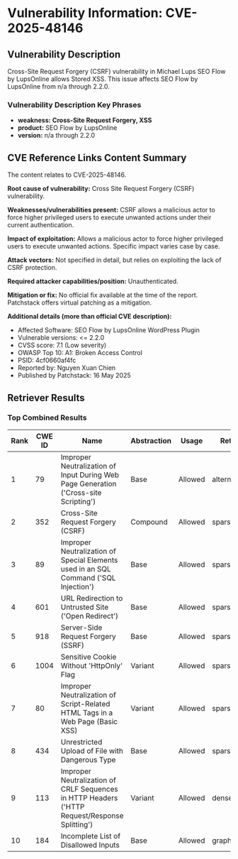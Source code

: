 # Vulnerability Information: CVE-2025-48146

## Vulnerability Description
Cross-Site Request Forgery (CSRF) vulnerability in Michael Lups SEO Flow by LupsOnline allows Stored XSS. This issue affects SEO Flow by LupsOnline from n/a through 2.2.0.

### Vulnerability Description Key Phrases
- **weakness:** **Cross-Site Request Forgery, XSS**
- **product:** SEO Flow by LupsOnline
- **version:** n/a through 2.2.0

## CVE Reference Links Content Summary
The content relates to CVE-2025-48146.

**Root cause of vulnerability:**
Cross Site Request Forgery (CSRF) vulnerability.

**Weaknesses/vulnerabilities present:**
CSRF allows a malicious actor to force higher privileged users to execute unwanted actions under their current authentication.

**Impact of exploitation:**
Allows a malicious actor to force higher privileged users to execute unwanted actions. Specific impact varies case by case.

**Attack vectors:**
Not specified in detail, but relies on exploiting the lack of CSRF protection.

**Required attacker capabilities/position:**
Unauthenticated.

**Mitigation or fix:**
No official fix available at the time of the report. Patchstack offers virtual patching as a mitigation.

**Additional details (more than official CVE description):**
- Affected Software: SEO Flow by LupsOnline WordPress Plugin
- Vulnerable versions: <= 2.2.0
- CVSS score: 7.1 (Low severity)
- OWASP Top 10: A1: Broken Access Control
- PSID: 4cf0660af4fc
- Reported by: Nguyen Xuan Chien
- Published by Patchstack: 16 May 2025

## Retriever Results

### Top Combined Results

| Rank | CWE ID | Name | Abstraction | Usage  | Retrievers | Individual Scores |
|------|--------|------|-------------|-------|------------|-------------------|
| 1 | 79 | Improper Neutralization of Input During Web Page Generation ('Cross-site Scripting') | Base | Allowed | alternate_terms | 1.000 |
| 2 | 352 | Cross-Site Request Forgery (CSRF) | Compound | Allowed | sparse | 0.245 |
| 3 | 89 | Improper Neutralization of Special Elements used in an SQL Command ('SQL Injection') | Base | Allowed | sparse | 0.200 |
| 4 | 601 | URL Redirection to Untrusted Site ('Open Redirect') | Base | Allowed | sparse | 0.191 |
| 5 | 918 | Server-Side Request Forgery (SSRF) | Base | Allowed | sparse | 0.186 |
| 6 | 1004 | Sensitive Cookie Without 'HttpOnly' Flag | Variant | Allowed | sparse | 0.175 |
| 7 | 80 | Improper Neutralization of Script-Related HTML Tags in a Web Page (Basic XSS) | Variant | Allowed | sparse | 0.156 |
| 8 | 434 | Unrestricted Upload of File with Dangerous Type | Base | Allowed | sparse | 0.154 |
| 9 | 113 | Improper Neutralization of CRLF Sequences in HTTP Headers ('HTTP Request/Response Splitting') | Variant | Allowed | dense | 0.534 |
| 10 | 184 | Incomplete List of Disallowed Inputs | Base | Allowed | graph | 0.002 |


